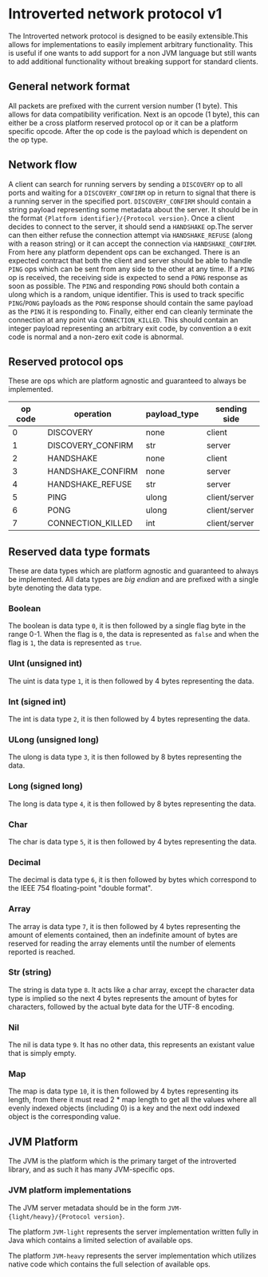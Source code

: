 # Introverted network protocol v1
The Introverted network protocol is designed to be easily extensible.This allows for 
implementations to easily implement arbitrary functionality. This is useful if one wants to
add support for a non JVM language but still wants to add additional functionality without
breaking support for standard clients.

## General network format
All packets are prefixed with the current version number (1 byte). This allows for data 
compatibility verification. Next is an opcode (1 byte), this can either be a cross platform
reserved protocol op or it can be a platform specific opcode. After the op code is the 
payload which is dependent on the op type.

## Network flow
A client can search for running servers by sending a `DISCOVERY` op to all ports and waiting
for a `DISCOVERY_CONFIRM` op in return to signal that there is a running server in the 
specified port. `DISCOVERY_CONFIRM` should contain a string payload representing some
metadata about the server. It should be in the format `{Platform identifier}/{Protocol version}`.
Once a client decides to connect to the server, it should send a `HANDSHAKE` op.The server
can then either refuse the connection attempt via `HANDSHAKE_REFUSE` (along with a reason
string) or it can accept the connection via `HANDSHAKE_CONFIRM`. From here any platform
dependent ops can be exchanged. There is an expected contract that both the client and
server should be able to handle `PING` ops which can be sent from any side to the other
at any time. If a `PING` op is received, the receiving side is expected to send a `PONG`
response as soon as possible. The `PING` and responding `PONG` should both contain a ulong
which is a random, unique identifier. This is used to track specific `PING`/`PONG` payloads
as the `PONG` response should contain the same payload as the `PING` it is responding to. 
Finally, either end can cleanly terminate the connection at any point via 
`CONNECTION_KILLED`. This should contain an integer payload representing an arbitrary exit
code, by convention a `0` exit code is normal and a non-zero exit code is abnormal.

## Reserved protocol ops
These are ops which are platform agnostic and guaranteed to always be implemented.

|op code|operation|payload_type|sending side|
|-------|---------|------------|------------|
|0|DISCOVERY|none|client|
|1|DISCOVERY_CONFIRM|str|server|
|2|HANDSHAKE|none|client|
|3|HANDSHAKE_CONFIRM|none|server|
|4|HANDSHAKE_REFUSE|str|server|
|5|PING|ulong|client/server|
|6|PONG|ulong|client/server|
|7|CONNECTION_KILLED|int|client/server|

## Reserved data type formats
These are data types which are platform agnostic and guaranteed to always be implemented.
All data types are *big endian* and are prefixed with a single byte denoting the data type.

### Boolean
The boolean is data type `0`, it is then followed by a single flag byte in the range 0-1.
When the flag is `0`, the data is represented as `false` and when the flag is `1`, the 
data is represented as `true`. 

### UInt (unsigned int)
The uint is data type `1`, it is then followed by 4 bytes representing the data.

### Int (signed int)
The int is data type `2`, it is then followed by 4 bytes representing the data.

### ULong (unsigned long)
The ulong is data type `3`, it is then followed by 8 bytes representing the data.

### Long (signed long)
The long is data type `4`, it is then followed by 8 bytes representing the data.

### Char
The char is data type `5`, it is then followed by 4 bytes representing the data.

### Decimal
The decimal is data type `6`, it is then followed by bytes which correspond to the 
IEEE 754 floating-point "double format".

### Array
The array is data type `7`, it is then followed by 4 bytes representing the amount of
elements contained, then an indefinite amount of bytes are reserved for reading the array
elements until the number of elements reported is reached.

### Str (string)
The string is data type `8`. It acts like a char array, except the character data type is
implied so the next 4 bytes represents the amount of bytes for characters, followed by 
the actual byte data for the UTF-8 encoding.

### Nil
The nil is data type `9`. It has no other data, this represents an existant value that is
simply empty.

### Map
The map is data type `10`, it is then followed by 4 bytes representing its length, from 
there it must read 2 * map length to get all the values where all evenly indexed objects
(including 0) is a key and the next odd indexed object is the corresponding value.

## JVM Platform
The JVM is the platform which is the primary target of the introverted library, and as
such it has many JVM-specific ops.

### JVM platform implementations
The JVM server metadata should be in the form `JVM-{light/heavy}/{Protocol version}`.

The platform `JVM-light` represents the server implementation written fully in Java 
which contains a limited selection of available ops.

The platform `JVM-heavy` represents the server implementation which utilizes native 
code which contains the full selection of available ops.

